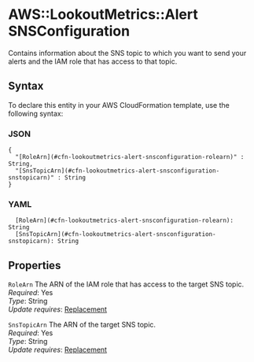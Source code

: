 # AWS::LookoutMetrics::Alert SNSConfiguration<a name="aws-properties-lookoutmetrics-alert-snsconfiguration"></a>

Contains information about the SNS topic to which you want to send your alerts and the IAM role that has access to that topic\.

## Syntax<a name="aws-properties-lookoutmetrics-alert-snsconfiguration-syntax"></a>

To declare this entity in your AWS CloudFormation template, use the following syntax:

### JSON<a name="aws-properties-lookoutmetrics-alert-snsconfiguration-syntax.json"></a>

```
{
  "[RoleArn](#cfn-lookoutmetrics-alert-snsconfiguration-rolearn)" : String,
  "[SnsTopicArn](#cfn-lookoutmetrics-alert-snsconfiguration-snstopicarn)" : String
}
```

### YAML<a name="aws-properties-lookoutmetrics-alert-snsconfiguration-syntax.yaml"></a>

```
  [RoleArn](#cfn-lookoutmetrics-alert-snsconfiguration-rolearn): String
  [SnsTopicArn](#cfn-lookoutmetrics-alert-snsconfiguration-snstopicarn): String
```

## Properties<a name="aws-properties-lookoutmetrics-alert-snsconfiguration-properties"></a>

`RoleArn` <a name="cfn-lookoutmetrics-alert-snsconfiguration-rolearn"></a>
The ARN of the IAM role that has access to the target SNS topic\.  
_Required_: Yes  
_Type_: String  
_Update requires_: [Replacement](https://docs.aws.amazon.com/AWSCloudFormation/latest/UserGuide/using-cfn-updating-stacks-update-behaviors.html#update-replacement)

`SnsTopicArn` <a name="cfn-lookoutmetrics-alert-snsconfiguration-snstopicarn"></a>
The ARN of the target SNS topic\.  
_Required_: Yes  
_Type_: String  
_Update requires_: [Replacement](https://docs.aws.amazon.com/AWSCloudFormation/latest/UserGuide/using-cfn-updating-stacks-update-behaviors.html#update-replacement)
